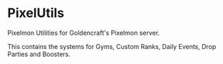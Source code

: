 # PixelUtils
Pixelmon Utilities for Goldencraft's Pixelmon server.

This contains the systems for Gyms, Custom Ranks, Daily Events, Drop Parties and Boosters.
